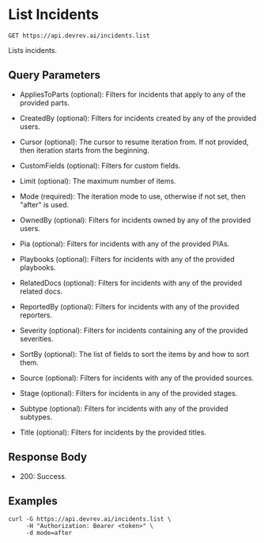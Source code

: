 # List Incidents

```http
GET https://api.devrev.ai/incidents.list
```

Lists incidents.



## Query Parameters

- AppliesToParts (optional): Filters for incidents that apply to any of the provided parts.

- CreatedBy (optional): Filters for incidents created by any of the provided users.

- Cursor (optional): The cursor to resume iteration from. If not provided, then iteration
starts from the beginning.

- CustomFields (optional): Filters for custom fields.
- Limit (optional): The maximum number of items.
- Mode (required): The iteration mode to use, otherwise if not set, then "after" is
used.

- OwnedBy (optional): Filters for incidents owned by any of the provided users.
- Pia (optional): Filters for incidents with any of the provided PIAs.
- Playbooks (optional): Filters for incidents with any of the provided playbooks.
- RelatedDocs (optional): Filters for incidents with any of the provided related docs.

- ReportedBy (optional): Filters for incidents with any of the provided reporters.
- Severity (optional): Filters for incidents containing any of the provided severities.

- SortBy (optional): The list of fields to sort the items by and how to sort them.

- Source (optional): Filters for incidents with any of the provided sources.
- Stage (optional): Filters for incidents in any of the provided stages.
- Subtype (optional): Filters for incidents with any of the provided subtypes.
- Title (optional): Filters for incidents by the provided titles.

## Response Body

- 200: Success.

## Examples

```shell
curl -G https://api.devrev.ai/incidents.list \
     -H "Authorization: Bearer <token>" \
     -d mode=after
```